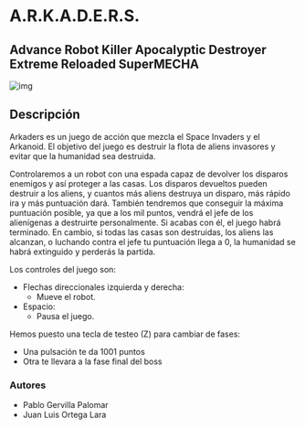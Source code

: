 <H1>A.R.K.A.D.E.R.S.</H1>
<H2>Advance Robot Killer Apocalyptic Destroyer Extreme Reloaded SuperMECHA</H2>

![img](https://github.com/Gervilla/ARKADERS/blob/main/Portada.png)


<H2>Descripción</H2>

Arkaders es un juego de acción que mezcla el Space Invaders y el Arkanoid. El objetivo del juego es destruir la flota de aliens invasores y evitar que la humanidad sea destruida.

Controlaremos a un robot con una espada capaz de devolver los disparos enemigos y así proteger a las casas. Los disparos devueltos pueden destruir a los aliens, y cuantos más aliens destruya un disparo, más rápido ira y más puntuación dará.
También tendremos que conseguir la máxima puntuación posible, ya que a los mil puntos, vendrá el jefe de los alienígenas a destruirte personalmente. Si acabas con él, el juego habrá terminado. En cambio, si todas las casas son destruidas, los aliens las alcanzan, o luchando contra el jefe tu puntuación llega a 0, la humanidad se habrá extinguido y perderás la partida.

Los controles del juego son:
- Flechas direccionales izquierda y derecha:
    * Mueve el robot.
- Espacio:
    * Pausa el juego.

Hemos puesto una tecla de testeo (Z) para cambiar de fases:
- Una pulsación te da 1001 puntos
- Otra te llevara a la fase final del boss

<H3>Autores</H3>

- Pablo Gervilla Palomar 
- Juan Luis Ortega Lara

